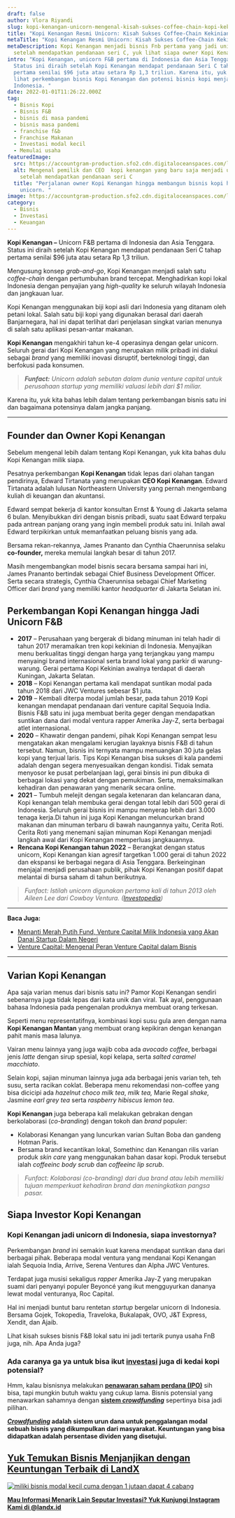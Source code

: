 ```yaml
---
draft: false
author: Vlora Riyandi
slug: kopi-kenangan-unicorn-mengenal-kisah-sukses-coffee-chain-kopi-kekinian
title: "Kopi Kenangan Resmi Unicorn: Kisah Sukses Coffee-Chain Kekinian"
metaTitle: "Kopi Kenangan Resmi Unicorn: Kisah Sukses Coffee-Chain Kekinian"
metaDescription: Kopi Kenangan menjadi bisnis Fnb pertama yang jadi unicorn
  setelah mendapatkan pendanaan seri C, yuk lihat siapa owner Kopi Kenangan
intro: "Kopi Kenangan, unicorn F&B pertama di Indonesia dan Asia Tenggara.
  Status ini diraih setelah Kopi Kenangan mendapat pendanaan Seri C tahap
  pertama senilai $96 juta atau setara Rp 1,3 triliun. Karena itu, yuk kita cek
  lihat perkembangan bisnis Kopi Kenangan dan potensi bisnis kopi menjanjikan di
  Indonesia. "
date: 2022-01-01T11:26:22.000Z
tag:
  - Bisnis Kopi
  - Bisnis F&B
  - bisnis di masa pandemi
  - bisnis masa pandemi
  - franchise f&b
  - Franchise Makanan
  - Investasi modal kecil
  - Memulai usaha
featuredImage:
  src: https://accountgram-production.sfo2.cdn.digitaloceanspaces.com/landx_ghost/2022/01/Kopi-kenagan-jadi-unicorn--simak-perkembangan-dan-siapa-saja-investornya-1.jpg
  alt: Mengenal pemilik dan CEO  kopi kenangan yang baru saja menjadi unicorn
    setelah mendapatkan pendanaan seri C
  title: "Perjalanan owner Kopi Kenangan hingga membangun bisnis kopi hingga jadi
    unicorn. "
image: https://accountgram-production.sfo2.cdn.digitaloceanspaces.com/landx_ghost/2022/01/Kopi-kenagan-jadi-unicorn--simak-perkembangan-dan-siapa-saja-investornya-1.jpg
category:
  - Bisnis
  - Investasi
  - Keuangan
---
```

**Kopi Kenangan –** Unicorn F&B pertama di Indonesia dan Asia Tenggara. Status ini diraih setelah Kopi Kenangan mendapat pendanaan Seri C tahap pertama senilai $96 juta atau setara Rp 1,3 triliun.

Mengusung konsep *grab-and-go*, Kopi Kenangan menjadi salah satu *coffee-chain* dengan pertumbuhan brand tercepat. Menghadirkan kopi lokal Indonesia dengan penyajian yang *high-quality* ke seluruh wilayah Indonesia dan jangkauan luar.

Kopi Kenangan menggunakan biji kopi asli dari Indonesia yang ditanam oleh petani lokal. Salah satu biji kopi yang digunakan berasal dari daerah Banjarnegara, hal ini dapat terlihat dari penjelasan singkat varian menunya di salah satu aplikasi pesan-antar makanan.

**Kopi  Kenangan** mengakhiri tahun ke-4 operasinya dengan gelar unicorn. Seluruh gerai dari Kopi Kenangan yang merupakan milik pribadi ini diakui sebagai *brand* yang memiliki inovasi disruptif, berteknologi tinggi, dan berfokusi pada konsumen.

> ***Funfact:** Unicorn adalah sebutan dalam dunia venture capital untuk perusahaan startup yang memiliki valuasi lebih dari $1 miliar.*

Karena itu, yuk kita bahas lebih dalam tentang perkembangan bisnis satu ini dan bagaimana potensinya dalam jangka panjang.

- - -

## Founder dan Owner Kopi Kenangan

Sebelum mengenal lebih dalam tentang Kopi Kenangan, yuk kita bahas dulu Kopi Kenangan milik siapa. 

Pesatnya perkembangan **Kopi Kenangan** tidak lepas dari olahan tangan pendirinya, Edward Tirtanata yang merupakan **CEO Kopi Kenangan**. Edward Tirtanata adalah lulusan Northeastern University yang pernah mengembang kuliah di keuangan dan akuntansi.

Edward sempat bekerja di kantor konsultan Ernst & Young di Jakarta selama 6 bulan. Menyibukkan diri dengan bisnis pribadi, suatu saat Edward terpaku pada antrean panjang orang yang ingin membeli produk satu ini. Inilah awal Edward terpikirkan untuk memanfaatkan peluang bisnis yang ada.

Bersama rekan-rekannya, James Prananto dan Cynthia Chaerunnisa selaku **co-founder,** mereka memulai langkah besar di tahun 2017.

Masih mengembangkan model bisnis secara bersama sampai hari ini, James Prananto bertindak sebagai Chief Business Development Officer. Serta secara strategis, Cynthia Chaerunnisa sebagai Chief Marketing Officer dari *brand* yang memiliki kantor *headquarter* di Jakarta Selatan ini.

## Perkembangan Kopi Kenangan hingga Jadi Unicorn F&B

* **2017** – Perusahaan yang bergerak di bidang minuman ini telah hadir di tahun 2017 meramaikan tren kopi kekinian di Indonesia. Menyajikan menu berkualitas tinggi dengan harga yang terjangkau yang mampu menyaingi brand internasional serta brand lokal yang parkir di  warung-warung. Gerai pertama Kopi Kekinian awalnya terdapat di daerah Kuningan, Jakarta Selatan.
* **2018** – Kopi Kenangan pertama kali mendapat suntikan modal pada tahun 2018 dari JWC Ventures sebesar $1 juta.
* **2019** – Kembali diterpa modal jumlah besar, pada tahun 2019 Kopi kenangan mendapat pendanaan dari venture capital Sequoia India. Bisnis F&B satu ini juga membuat berita geger dengan mendapatkan suntikan dana dari modal ventura rapper Amerika Jay-Z, serta berbagai atlet internasional.
* **2020** – Khawatir dengan pandemi, pihak Kopi Kenangan sempat lesu mengatakan akan mengalami kerugian layaknya bisnis F&B di tahun tersebut. Namun, bisnis ini ternyata mampu menuangkan 30 juta gelas kopi yang terjual laris. Tips Kopi Kenangan bisa sukses di kala pandemi adalah dengan segera menyesuaikan dengan kondisi. Tidak semata menyosor ke pusat perbelanjaan lagi, gerai binsis ini pun dibuka di berbagai lokasi yang dekat dengan pemukiman. Serta, memaksimalkan kehadiran dan penawaran yang menarik secara online.
* **2021** – Tumbuh melejit dengan segala ketenaran dan kelancaran dana, Kopi kenangan telah membuka gerai dengan total lebih dari 500 gerai di Indonesia. Seluruh gerai bisnis ini mampu menyerap lebih dari 3.000 tenaga kerja.Di tahun ini juga Kopi Kenangan meluncurkan brand makanan dan minuman terbaru di bawah naungannya yaitu, Cerita Roti. Cerita Roti yang menemani sajian minuman Kopi Kenangan menjadi langkah awal dari Kopi Kenangan memperluas jangkauannya.
* **Rencana Kopi Kenangan tahun 2022** – Berangkat dengan status unicorn, Kopi Kenangan kian agresif targetkan 1.000 gerai di tahun 2022 dan ekspansi ke berbagai negara di Asia Tenggara. Berkeinginan menjajal menjadi perusahaan publik, pihak Kopi Kenangan positif dapat melantai di bursa saham di tahun berikutnya.

> *Funfact: Istilah unicorn digunakan pertama kali di tahun 2013 oleh Aileen Lee dari Cowboy Ventura. ([Investopedia](https://www.investopedia.com/terms/u/unicorn.asp))*

- - -

**Baca Juga:**

* [Menanti Merah Putih Fund, Venture Capital Milik Indonesia yang Akan Danai Startup Dalam Negeri](https://landx.id/blog/memahami-seluk-beluk-merah-putih-fund/)
* [Venture Capital: Mengenal Peran Venture Capital dalam Bisnis](https://landx.id/blog/venture-capital-adalah/)

- - -

## Varian Kopi Kenangan

Apa saja varian menus dari bisnis satu ini? Pamor Kopi Kenangan sendiri sebenarnya juga tidak lepas dari kata unik dan viral. Tak ayal, penggunaan bahasa Indonesia pada pengenalan produknya membuat orang terkesan.

Seperti menu representatifnya, kombinasi kopi susu gula aren dengan nama **Kopi Kenangan Mantan** yang membuat orang kepikiran dengan kenangan pahit manis masa lalunya.

Vairan menu lainnya yang juga wajib coba ada *avocado coffee*, berbagai jenis *latte* dengan sirup spesial, kopi kelapa, serta *salted caramel macchiato*.

Selain kopi, sajian minuman lainnya juga ada berbagai jenis varian teh, teh susu, serta racikan coklat. Beberapa menu rekomendasi non-coffee yang bisa dicicipi ada *hazelnut choco milk tea*, *milk tea,* Marie Regal *shake,*  Jasmine *earl grey tea* serta *raspberry hibiscus lemon tea*.

**Kopi Kenangan** juga beberapa kali melakukan gebrakan dengan berkolaborasi (*co-branding*) dengan tokoh dan *brand* populer:

* Kolaborasi Kenangan yang luncurkan varian Sultan Boba dan gandeng Hotman Paris.
* Bersama brand kecantikan lokal, Somethinc dan Kenangan rilis varian produk *skin care* yang menggunakan bahan dasar kopi. Produk tersebut ialah *coffeeinc body scrub* dan *coffeeinc lip scrub*.

> *Funfact: Kolaborasi  (co-branding) dari dua brand atau lebih memiliki tujuan memperkuat kehadiran brand dan meningkatkan pangsa pasar.*

## Siapa Investor Kopi Kenangan

### Kopi Kenangan jadi unicorn di Indonesia, siapa investornya?

Perkembangan *brand* ini  semakin kuat karena mendapat suntikan dana dari berbagai pihak. Beberapa modal ventura yang mendanai Kopi Kenangan ialah Sequoia India, Arrive, Serena Ventures dan Alpha JWC Ventures.

Terdapat juga musisi sekaligus *rapper* Amerika Jay-Z yang merupakan suami dari penyanyi populer Beyoncé yang ikut mengguyurkan dananya lewat modal venturanya, Roc Capital.

Hal ini menjadi buntut baru rentetan *startup* bergelar unicorn di Indonesia. Bersama Gojek, Tokopedia, Traveloka, Bukalapak, OVO, J&T Express, Xendit, dan Ajaib.

Lihat kisah sukses bisnis F&B lokal satu ini jadi tertarik punya usaha FnB juga, nih. Apa Anda juga?

### Ada caranya ga ya untuk bisa ikut [investasi](https://landx.id/) juga di kedai kopi potensial?

Hmm, kalau bisnisnya melakukan **[penawaran saham perdana (IPO)](https://landx.id/blog/ipo-dalam-saham-adalah/)** sih bisa, tapi mungkin butuh waktu yang cukup lama. Bisnis potensial yang menawarkan sahamnya dengan **[sistem *crowdfunding*](https://landx.id/)** sepertinya bisa jadi pilihan.

***[Crowdfunding](https://landx.id/)*  adalah sistem urun dana untuk penggalangan modal sebuah bisnis yang dikumpulkan dari masyarakat. Keuntungan yang bisa didapatkan adalah persentase dividen yang disetujui.**

## **[Yuk Temukan Bisnis Menjanjikan dengan Keuntungan Terbaik di LandX](https://landx.id/?utm_source=Blog&utm_medium=organic+keyword&utm_campaign=blog&utm_id=Blog)**

[![miliki bisnis modal kecil cuma dengan 1 jutaan dapat 4 cabang ](https://accountgram-production.sfo2.cdn.digitaloceanspaces.com/landx_ghost/2021/11/jadi-owner-bisnis-hanya-1-jutaan-dengan-cuan-yang-sangat-menjanjikan.png)](https://landx.id/?utm_source=Blog&utm_medium=organic+keyword&utm_campaign=blog&utm_id=Blog)

**[Mau Informasi Menarik Lain Seputar Investasi? Yuk Kunjungi Instagram Kami di @landx.id](https://www.instagram.com/landx.id/?utm_medium=copy_link)**
